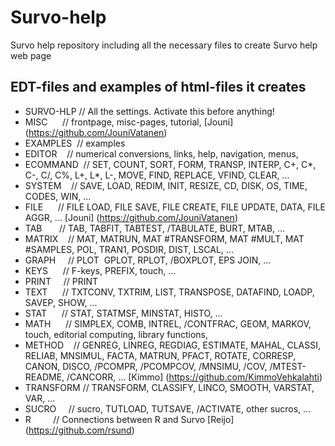 # Survo-help
Survo help repository including all the necessary files to create Survo help web page

## EDT-files and examples of html-files it creates
* SURVO-HLP // All the settings. Activate this before anything!
* MISC      // frontpage, misc-pages, tutorial, [Jouni] (https://github.com/JouniVatanen)
* EXAMPLES  // examples
* EDITOR    // numerical conversions, links, help, navigation, menus,
* ECOMMAND  // SET, COUNT, SORT, FORM, TRANSP, INTERP, C+, C*, C-, C/, C%, L+, L*, L-, MOVE, FIND, REPLACE, VFIND, CLEAR, ...
* SYSTEM    // SAVE, LOAD, REDIM, INIT, RESIZE, CD, DISK, OS, TIME, CODES, WIN, ...
* FILE      // FILE LOAD, FILE SAVE, FILE CREATE, FILE UPDATE, DATA, FILE AGGR, ... [Jouni] (https://github.com/JouniVatanen)
* TAB       // TAB, TABFIT, TABTEST, /TABULATE, BURT, MTAB, ...
* MATRIX    // MAT, MATRUN, MAT #TRANSFORM, MAT #MULT, MAT #SAMPLES, POL, TRAN1, POSDIR, DIST, LSCAL, ...
* GRAPH     // PLOT  GPLOT, RPLOT, /BOXPLOT, EPS JOIN, ...
* KEYS      // F-keys, PREFIX, touch, ...
* PRINT     // PRINT
* TEXT      // TXTCONV, TXTRIM, LIST, TRANSPOSE, DATAFIND, LOADP, SAVEP, SHOW, ...
* STAT      // STAT, STATMSF, MINSTAT, HISTO, ...
* MATH      // SIMPLEX, COMB, INTREL, /CONTFRAC, GEOM, MARKOV, touch, editorial computing, library functions,
* METHOD    // GENREG, LINREG, REGDIAG, ESTIMATE, MAHAL, CLASSI, RELIAB, MNSIMUL, FACTA, MATRUN, PFACT, ROTATE, CORRESP, CANON, DISCO, /PCOMPR, /PCOMPCOV, /MNSIMU, /COV, /MTEST-README, /CANCORR, ... [Kimmo] (https://github.com/KimmoVehkalahti)
* TRANSFORM // TRANSFORM, CLASSIFY, LINCO, SMOOTH, VARSTAT, VAR, ...
* SUCRO     // sucro, TUTLOAD, TUTSAVE, /ACTIVATE, other sucros, ...
* R         // Connections between R and Survo [Reijo] (https://github.com/rsund)
